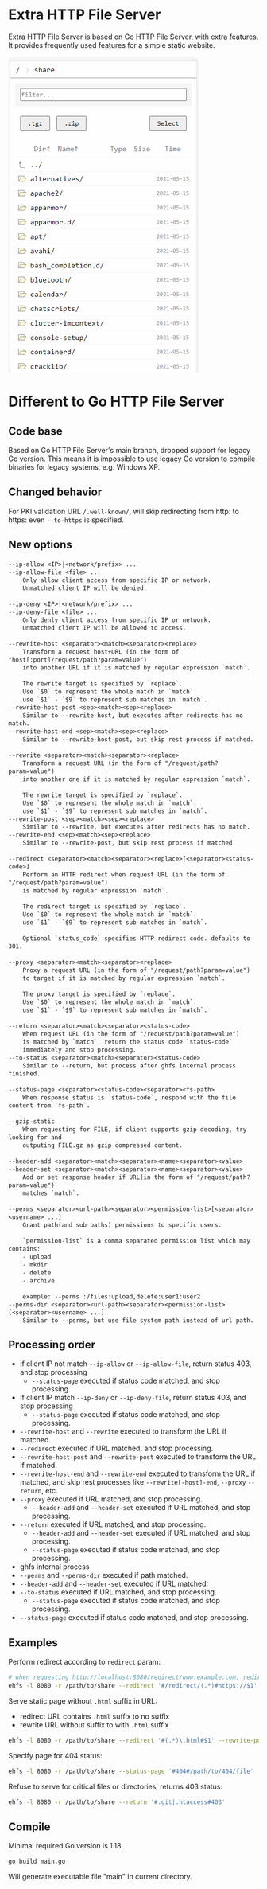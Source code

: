 # Extra HTTP File Server

Extra HTTP File Server is based on Go HTTP File Server, with extra features.
It provides frequently used features for a simple static website.

![Extra HTTP File Server pages](doc/ehfs.gif)

# Different to Go HTTP File Server

## Code base

Based on Go HTTP File Server's main branch, dropped support for legacy Go version.
This means it is impossible to use legacy Go version to compile binaries for legacy systems, e.g. Windows XP.

## Changed behavior
For PKI validation URL `/.well-known/`,
will skip redirecting from http: to https: even `--to-https` is specified.

## New options

```
--ip-allow <IP>|<network/prefix> ...
--ip-allow-file <file> ...
    Only allow client access from specific IP or network.
    Unmatched client IP will be denied.

--ip-deny <IP>|<network/prefix> ...
--ip-deny-file <file> ...
    Only denly client access from specific IP or network.
    Unmatched client IP will be allowed to access.

--rewrite-host <separator><match><separator><replace>
    Transform a request host+URL (in the form of "host[:port]/request/path?param=value")
    into another URL if it is matched by regular expression `match`.

    The rewrite target is specified by `replace`.
    Use `$0` to represent the whole match in `match`.
    use `$1` - `$9` to represent sub matches in `match`.
--rewrite-host-post <sep><match><sep><replace>
    Similar to --rewrite-host, but executes after redirects has no match.
--rewrite-host-end <sep><match><sep><replace>
    Similar to --rewrite-host-post, but skip rest process if matched.

--rewrite <separator><match><separator><replace>
    Transform a request URL (in the form of "/request/path?param=value")
    into another one if it is matched by regular expression `match`.

    The rewrite target is specified by `replace`.
    Use `$0` to represent the whole match in `match`.
    use `$1` - `$9` to represent sub matches in `match`.
--rewrite-post <sep><match><sep><replace>
    Similar to --rewrite, but executes after redirects has no match.
--rewrite-end <sep><match><sep><replace>
    Similar to --rewrite-post, but skip rest process if matched.

--redirect <separator><match><separator><replace>[<separator><status-code>]
    Perform an HTTP redirect when request URL (in the form of "/request/path?param=value")
    is matched by regular expression `match`.

    The redirect target is specified by `replace`.
    Use `$0` to represent the whole match in `match`.
    use `$1` - `$9` to represent sub matches in `match`.

    Optional `status_code` specifies HTTP redirect code. defaults to 301.

--proxy <separator><match><separator><replace>
    Proxy a request URL (in the form of "/request/path?param=value")
    to target if it is matched by regular expression `match`.

    The proxy target is specified by `replace`.
    Use `$0` to represent the whole match in `match`.
    use `$1` - `$9` to represent sub matches in `match`.

--return <separator><match><separator><status-code>
    When request URL (in the form of "/request/path?param=value")
    is matched by `match`, return the status code `status-code`
    immediately and stop processing.
--to-status <separator><match><separator><status-code>
    Similar to --return, but process after ghfs internal process finished.

--status-page <separator><status-code><separator><fs-path>
    When response status is `status-code`, respond with the file content from `fs-path`.

--gzip-static
    When requesting for FILE, if client supports gzip decoding, try looking for and
    outputing FILE.gz as gzip compressed content.

--header-add <separator><match><separator><name><separator><value>
--header-set <separator><match><separator><name><separator><value>
    Add or set response header if URL(in the form of "/request/path?param=value")
    matches `match`.

--perms <separator><url-path><separator><permission-list>[<separator><username> ...]
    Grant path(and sub paths) permissions to specific users.

    `permission-list` is a comma separated permission list which may contains:
    - upload
    - mkdir
    - delete
    - archive

    example: --perms :/files:upload,delete:user1:user2
--perms-dir <separator><url-path><separator><permission-list>[<separator><username> ...]
    Similar to --perms, but use file system path instead of url path.
```

## Processing order

- if client IP not match `--ip-allow` or `--ip-allow-file`, return status 403, and stop processing
  - `--status-page` executed if status code matched, and stop processing.
- if client IP match `--ip-deny` or `--ip-deny-file`, return status 403, and stop processing
  - `--status-page` executed if status code matched, and stop processing.
- `--rewrite-host` and `--rewrite` executed to transform the URL if matched.
- `--redirect` executed if URL matched, and stop processing.
- `--rewrite-host-post` and `--rewrite-post` executed to transform the URL if matched.
- `--rewrite-host-end` and `--rewrite-end` executed to transform the URL if matched, and skip rest processes like `--rewrite[-host]-end`, `--proxy` `--return`, etc.
- `--proxy` executed if URL matched, and stop processing.
  - `--header-add` and `--header-set` executed if URL matched, and stop processing.
- `--return` executed if URL matched, and stop processing.
  - `--header-add` and `--header-set` executed if URL matched, and stop processing.
  - `--status-page` executed if status code matched, and stop processing.
- ghfs internal process
- `--perms` and `--perms-dir` executed if path matched.
- `--header-add` and `--header-set` executed if URL matched.
- `--to-status` executed if URL matched, and stop processing.
  - `--status-page` executed if status code matched, and stop processing.
- `--status-page` executed if status code matched, and stop processing.

## Examples

Perform redirect according to `redirect` param:

```sh
# when requesting http://localhost:8080/redirect/www.example.com, redirect to https://www.example.com
ehfs -l 8080 -r /path/to/share --redirect '#/redirect/(.*)#https://$1'
```

Serve static page without `.html` suffix in URL:
- redirect URL contains `.html` suffix to no suffix
- rewrite URL without suffix to with `.html` suffix 

```sh
ehfs -l 8080 -r /path/to/share --redirect '#(.*)\.html#$1' --rewrite-post '#^.*/[^/.]+$#$0.html'
```

Specify page for 404 status:

```sh
ehfs -l 8080 -r /path/to/share --status-page '#404#/path/to/404/file'
```

Refuse to serve for critical files or directories, returns 403 status:

```sh
ehfs -l 8080 -r /path/to/share --return '#.git|.htaccess#403'
```

## Compile
Minimal required Go version is 1.18.
```sh
go build main.go
```
Will generate executable file "main" in current directory.
